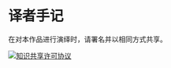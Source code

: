 # 译者手记

在对本作品进行演绎时，请署名并以相同方式共享。

[![&#x77E5;&#x8BC6;&#x5171;&#x4EAB;&#x8BB8;&#x53EF;&#x534F;&#x8BAE;](https://i.creativecommons.org/l/by-nc-sa/4.0/88x31.png)](http://creativecommons.org/licenses/by-nc-sa/4.0/)

